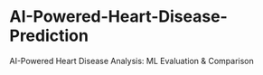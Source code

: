 # AI-Powered-Heart-Disease-Prediction
AI-Powered Heart Disease Analysis: ML Evaluation &amp; Comparison
